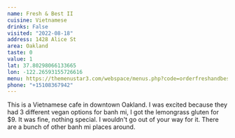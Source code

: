 ```yaml
---
name: Fresh & Best II
cuisine: Vietnamese
drinks: False
visited: "2022-08-18"
address: 1428 Alice St
area: Oakland
taste: 0
value: 1
lat: 37.80298066133665
lon: -122.26593155726616
menu: https://themenustar3.com/webspace/menus.php?code=orderfreshandbestcafe2.com
phone: "+15108367942"
---
```


This is a Vietnamese cafe in downtown Oakland. I was excited because they had 3 different vegan options for banh mi, I got the lemongrass gluten for $9. It was fine, nothing special. I wouldn't go out of your way for it. There are a bunch of other banh mi places around.
